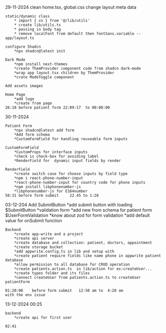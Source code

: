 29-11-2024
    clean home.tsx, global.css
    change layout meta data

    static/dynamic class
        * import { cn } from '@/lib/utils'
        * create lib/utils.ts
        * passing in body tag
        * remove localFont from default then fontSans.variable --app/layout.ts

    configure Shadcn
        *npx shadcn@latest init

    Dark Mode
        *npm install next-themes
        *create ThemProvider component code from shadcn dark-mode
        *wrap app layout.tsx children by ThemProvider
        *crate ModeToggle component

    Add assets images

    Home Page
        *add logo
        *create from page
    26:10 before patient form 22:09:17  to 00:00:00

30-11-2024  

    Patient Form
        *npx shadcn@latest add form
        *Add form schema
        *CustomFormField for handling reuseable form inputs

    CustomFormField
        *CustomProps for interface inputs
        *check is check-box for avoiding label
        *RenderField for  dynamic input fields by render

    RenderField
        *create switch case for choose inputs by field type
        *npm i react-phone-number-input
        *react-phone-number-input for country code for phone inputs
        *npm install libphonenumber-js
        *libphonenumber-js for E164number
    50:31 before form submit     22.45 to 1:28

03-12-204
    Add SubmitButton
        *add submit button with loading $SubmitButton
        *validation form 
            *add new from schema for patient form    $UserFormValidation
            *know about zod for form validation
            *add default value for onSubmit function
    
    Backend
        *create app-write and a project
        *create api server
        *create database and collection: patient, doctors, appointment
        *create storage bucket
        *add appwrite.config.ts in lib and setup with
        *create patient require fields like name phone in appwrite patient database
        *allow permission to all database for CRUD operation
        *create patients.action.ts  in lib/action for ex:createUser...
        *create types folder and its files
        *connect createUser from patients.action.ts to createUser patientForm
       
    01:20:00    before form submit   12:50 am to  4:20 am
    with the env issue

13-12-2024  00:25

    backend
        *create api for first user
    
    02:41

    
    
        





